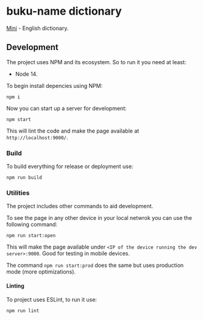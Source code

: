 # buku-name dictionary

[Mini](https://minilanguage.com/) - English dictionary.

## Development

The project uses NPM and its ecosystem. So to run it you need at least:

- Node 14.

To begin install depencies using NPM:

```
npm i
```

Now you can start up a server for development:

```
npm start
```

This will lint the code and make the page available at `http://localhost:9000/`.

### Build

To build everything for release or deployment use:

```
npm run build
```

### Utilities

The project includes other commands to aid development.

To see the page in any other device in your local netwrok you can use the following command:

```
npm run start:open
```

This will make the page available under `<IP of the device running the dev server>:9000`. Good for testing in mobile devices.

The command `npm run start:prod` does the same but uses production mode (more optimizations).

#### Linting

To project uses ESLint, to run it use:

```
npm run lint
```
